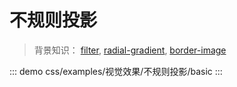 # 不规则投影

> 背景知识： [filter](https://developer.mozilla.org/zh-CN/docs/Web/CSS/filter), [radial-gradient](https://developer.mozilla.org/zh-CN/docs/Web/CSS/radial-gradient), [border-image](https://developer.mozilla.org/zh-CN/docs/Web/CSS/border-image)

::: demo
css/examples/视觉效果/不规则投影/basic
:::


